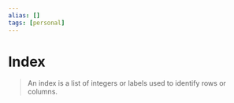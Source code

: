 ```yaml
---
alias: []
tags: [personal]
---
```

# Index

>An index is a list of integers or labels used to identify rows or columns.